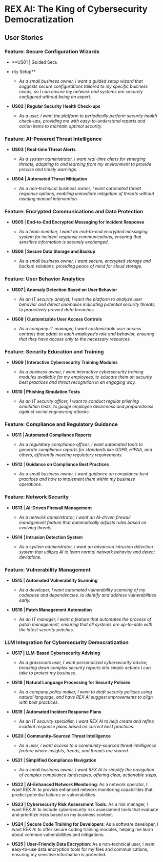 # REX AI: The King of Cybersecurity Democratization

## User Stories

### Feature: Secure Configuration Wizards
- **US01 | Guided Secu
- rity Setup**
  - *As a small business owner, I want a guided setup wizard that suggests secure configurations tailored to my specific business needs, so I can ensure my network and systems are securely configured without being an expert.*

- **US02 | Regular Security Health Check-ups**
  - *As a user, I want the platform to periodically perform security health check-ups, providing me with easy-to-understand reports and action items to maintain optimal security.*

### Feature: AI-Powered Threat Intelligence
- **US03 | Real-time Threat Alerts**
  - *As a system administrator, I want real-time alerts for emerging threats, adapting to and learning from my environment to provide precise and timely warnings.*

- **US04 | Automated Threat Mitigation**
  - *As a non-technical business owner, I want automated threat response options, enabling immediate mitigation of threats without needing manual intervention.*

### Feature: Encrypted Communications and Data Protection
- **US05 | End-to-End Encrypted Messaging for Incident Response**
  - *As a team member, I want an end-to-end encrypted messaging system for incident response communications, ensuring that sensitive information is securely exchanged.*

- **US06 | Secure Data Storage and Backup**
  - *As a small business owner, I want secure, encrypted storage and backup solutions, providing peace of mind for cloud storage.*

### Feature: User Behavior Analytics
- **US07 | Anomaly Detection Based on User Behavior**
  - *As an IT security analyst, I want the platform to analyze user behavior and detect anomalies indicating potential security threats, to proactively prevent data breaches.*

- **US08 | Customizable User Access Controls**
  - *As a company IT manager, I want customizable user access controls that adapt to each employee’s role and behavior, ensuring that they have access only to the necessary resources.*

### Feature: Security Education and Training
- **US09 | Interactive Cybersecurity Training Modules**
  - *As a business owner, I want interactive cybersecurity training modules available for my employees, to educate them on security best practices and threat recognition in an engaging way.*

- **US10 | Phishing Simulation Tests**
  - *As an IT security officer, I want to conduct regular phishing simulation tests, to gauge employee awareness and preparedness against social engineering attacks.*

### Feature: Compliance and Regulatory Guidance
- **US11 | Automated Compliance Reports**
  - *As a regulatory compliance officer, I want automated tools to generate compliance reports for standards like GDPR, HIPAA, and others, efficiently meeting regulatory requirements.*

- **US12 | Guidance on Compliance Best Practices**
  - *As a small business owner, I want guidance on compliance best practices and how to implement them within my business operations.*

### Feature: Network Security
- **US13 | AI-Driven Firewall Management**
  - *As a network administrator, I want an AI-driven firewall management feature that automatically adjusts rules based on evolving threats.*

- **US14 | Intrusion Detection System**
  - *As a system administrator, I want an advanced intrusion detection system that utilizes AI to learn normal network behavior and detect deviations.*

### Feature: Vulnerability Management
- **US15 | Automated Vulnerability Scanning**
  - *As a developer, I want automated vulnerability scanning of my codebase and dependencies, to identify and address vulnerabilities early.*

- **US16 | Patch Management Automation**
  - *As an IT manager, I want a feature that automates the process of patch management, ensuring that all systems are up-to-date with the latest security patches.*

### LLM Integration for Cybersecurity Democratization
- **US17 | LLM-Based Cybersecurity Advising**
  - *As a grassroots user, I want personalized cybersecurity advice, breaking down complex security reports into simple actions I can take to protect my business.*

- **US18 | Natural Language Processing for Security Policies**
  - *As a company policy maker, I want to draft security policies using natural language, and have REX AI suggest improvements to align with best practices.*

- **US19 | Automated Incident Response Plans**
  - *As an IT security specialist, I want REX AI to help create and refine incident response plans based on current best practices.*

- **US20 | Community-Sourced Threat Intelligence**
  - *As a user, I want access to a community-sourced threat intelligence feature where insights, trends, and threats are shared.*

- **US21 | Simplified Compliance Navigation**
  - *As a small business owner, I want REX AI to simplify the navigation of complex compliance landscapes, offering clear, actionable steps.*

- **US22 | AI-Enhanced Network Monitoring**: As a network operator, I want REX AI to provide enhanced network monitoring capabilities that predict potential failures or vulnerabilities.

- **US23 | Cybersecurity Risk Assessment Tools**: As a risk manager, I want REX AI to include cybersecurity risk assessment tools that evaluate and prioritize risks based on my business context.

- **US24 | Secure Code Training for Developers**: As a software developer, I want REX AI to offer secure coding training modules, helping me learn about common vulnerabilities and mitigations.

- **US25 | User-Friendly Data Encryption**: As a non-technical user, I want easy-to-use data encryption tools for my files and communications, ensuring my sensitive information is protected.